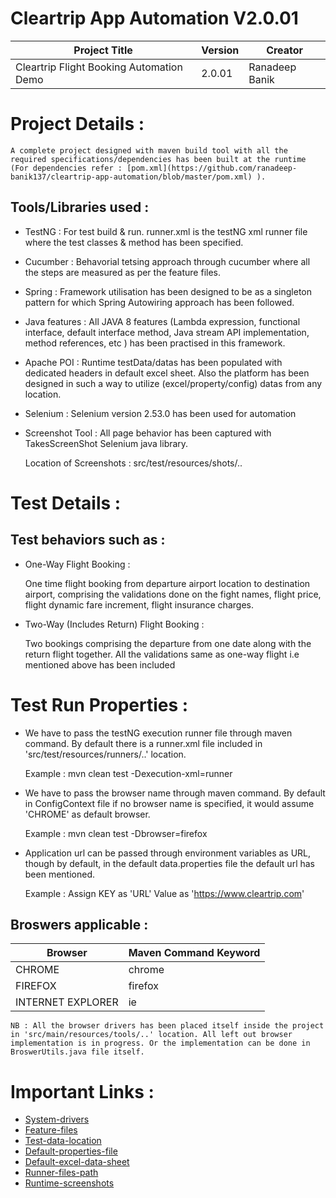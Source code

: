 # Cleartrip App Automation V2.0.01

|Project Title | Version | Creator |
|---------|--------|------------|
|Cleartrip Flight Booking Automation Demo | 2.0.01 | Ranadeep Banik |


# Project Details : 
	
	A complete project designed with maven build tool with all the required specifications/dependencies has been built at the runtime (For dependencies refer : [pom.xml](https://github.com/ranadeep-banik137/cleartrip-app-automation/blob/master/pom.xml) ).
	

## Tools/Libraries used : 

+ TestNG : For test build & run. runner.xml is the testNG xml runner file where the test classes & method has been specified.
+ Cucumber : Behavorial tetsing approach through cucumber where all the steps are measured as per the feature files.
+ Spring : Framework utilisation has been designed to be as a singleton pattern for which Spring Autowiring approach has been followed.
+ Java features : All JAVA 8 features (Lambda expression, functional interface, default interface method,  Java stream API implementation, method references, etc ) has been practised in this framework. 
+ Apache POI : Runtime testData/datas has been populated with dedicated headers in default excel sheet. Also the platform has been designed in such a way to utilize (excel/property/config) datas from any location.
+ Selenium : Selenium version 2.53.0 has been used for automation
+ Screenshot Tool : All page behavior has been captured with TakesScreenShot Selenium java library. 
	
	Location of Screenshots : src/test/resources/shots/..

# Test Details :

## Test behaviors such as : 

+ One-Way Flight Booking : 
	
	One time flight booking from departure airport location to destination airport, comprising the validations done on the fight names, flight price, flight dynamic fare increment, flight insurance charges.
	
+ Two-Way (Includes Return) Flight Booking : 

	Two bookings comprising the departure from one date along with the return flight together. All the validations same as one-way flight i.e mentioned above has been included	

# Test Run Properties : 

+ We have to pass the testNG execution runner file through maven command. By default there is a runner.xml file included in 'src/test/resources/runners/..' location.
	
	Example : mvn clean test -Dexecution-xml=runner
	
+ We have to pass the browser name through maven command. By default in ConfigContext file if no browser name is specified, it would assume 'CHROME' as default browser.
	
	Example : mvn clean test -Dbrowser=firefox
	
+ Application url can be passed through environment variables as URL, though by default, in the default data.properties file the default url has been mentioned.
	
	Example : Assign KEY as 'URL' 
				 Value as 'https://www.cleartrip.com'
	
## Broswers applicable : 

| Browser | Maven Command Keyword |
|--------|-------------------|
| CHROME | chrome |
| FIREFOX | firefox |
| INTERNET EXPLORER | ie |

	NB : All the browser drivers has been placed itself inside the project in 'src/main/resources/tools/..' location. All left out browser implementation is in progress. Or the implementation can be done in BroswerUtils.java file itself.	

# Important Links : 

+ [System-drivers](https://github.com/ranadeep-banik137/cleartrip-app-automation/tree/master/src/main/resources/tools)
+ [Feature-files](https://github.com/ranadeep-banik137/cleartrip-app-automation/tree/master/src/test/java/com/epam/testautomation/cleartrip/features)
+ [Test-data-location](https://github.com/ranadeep-banik137/cleartrip-app-automation/blob/master/src/test/resources/dataprovider)
+ [Default-properties-file](https://github.com/ranadeep-banik137/cleartrip-app-automation/blob/master/src/test/resources/dataprovider/data.properties)
+ [Default-excel-data-sheet](https://github.com/ranadeep-banik137/cleartrip-app-automation/blob/master/src/test/resources/dataprovider/TestData.xlsx)
+ [Runner-files-path](https://github.com/ranadeep-banik137/cleartrip-app-automation/blob/master/src/test/resources/runners)
+ [Runtime-screenshots](https://github.com/ranadeep-banik137/cleartrip-app-automation/blob/master/src/test/resources/shots)
